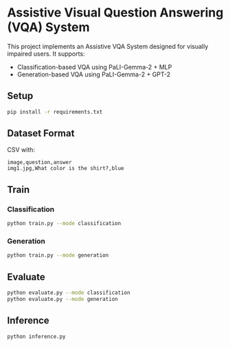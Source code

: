 # Assistive Visual Question Answering (VQA) System

This project implements an Assistive VQA System designed for visually impaired users. It supports:

- Classification-based VQA using PaLI-Gemma-2 + MLP
- Generation-based VQA using PaLI-Gemma-2 + GPT-2

## Setup

```bash
pip install -r requirements.txt
```

## Dataset Format

CSV with:
```
image,question,answer
img1.jpg,What color is the shirt?,blue
```

## Train

### Classification
```bash
python train.py --mode classification
```

### Generation
```bash
python train.py --mode generation
```

## Evaluate

```bash
python evaluate.py --mode classification
python evaluate.py --mode generation
```

## Inference

```bash
python inference.py
```
